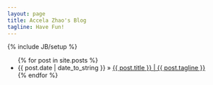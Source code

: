 ```yaml
---
layout: page
title: Accela Zhao's Blog
tagline: Have Fun!
---
```


{% include JB/setup %}

<ul class="posts">
  {% for post in site.posts %}
    <li><span>{{ post.date | date_to_string }}</span> &raquo; <a href="{{ BASE_PATH }}{{ post.url }}">{{ post.title }} | {{ post.tagline }}</a></li>
  {% endfor %}
</ul>


